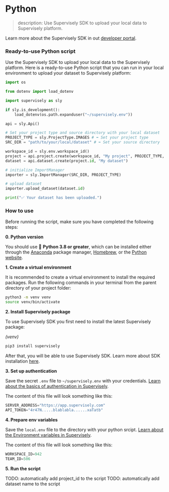 # Python

> description: Use Supervisely SDK to upload your local data to Supervisely platform.

Learn more about the Supervisely SDK in out [developer portal](https://developer.supervisely.com/getting-started/python-sdk-tutorials).

### Ready-to-use Python script

Use the Supervisely SDK to upload your local data to the Supervisely platform. Here is a ready-to-use Python script that you can run in your local environment to upload your dataset to Supervisely platform:

```python
import os

from dotenv import load_dotenv

import supervisely as sly

if sly.is_development():
    load_dotenv(os.path.expanduser("~/supervisely.env"))

api = sly.Api()

# Set your project type and source directory with your local dataset
PROJECT_TYPE = sly.ProjectType.IMAGES # ⬅️ Set your project type
SRC_DIR = "path/to/your/local/dataset" # ⬅️ Set your source directory

workspace_id = sly.env.workspace_id()
project = api.project.create(workspace_id, "My project", PROJECT_TYPE, change_name_if_conflict=True)
dataset = api.dataset.create(project.id, "My dataset")

# initialize ImportManager
importer = sly.ImportManager(SRC_DIR, PROJECT_TYPE)

# upload dataset
importer.upload_dataset(dataset.id)

print("✅ Your dataset has been uploaded.")
```

### How to use

Before running the script, make sure you have completed the following steps:

**0. Python version**

You should use 🐍 **Python 3.8 or greater**, which can be installed either through the [Anaconda](https://www.anaconda.com/products/distribution) package manager, [Homebrew](https://brew.sh/), or the [Python website](https://www.python.org/downloads/mac-osx/).

**1. Create a virtual environment**

It is recommended to create a virtual environment to install the required packages. Run the following commands in your terminal from the parent directory of your project folder:

```bash
python3 -m venv venv
source venv/bin/activate
```

**2. Install Supervisely package**

To use Supervisely SDK you first need to install the latest Supervisely package:

_(venv)_

```bash
pip3 install supervisely
```

After that, you will be able to use Supervisely SDK. Learn more about SDK installation [here](https://developer.supervisely.com/getting-started/installation).

**3. Set up authentication**

Save the secret `.env` file to `~/supervisely.env` with your credentials. [Learn about the basics of authentication in Supervisely](https://developer.supervisely.com/getting-started/basics-of-authentication).

The content of this file will look something like this:

```python
SERVER_ADDRESS="https://app.supervisely.com"
API_TOKEN="4r47N.....blablabla......xaTatb"
```

**4. Prepare env variables**

Save the `local.env` file to the directory with your python srcipt. [Learn about the Environment variables in Supervisely](https://developer.supervisely.com/getting-started/environment-variables).

The content of this file will look something like this:

```python
WORKSPACE_ID=942
TEAM_ID=506
```

**5. Run the script**


TODO: automatically add project_id to the script
TODO: automatically add dataset name to the script
